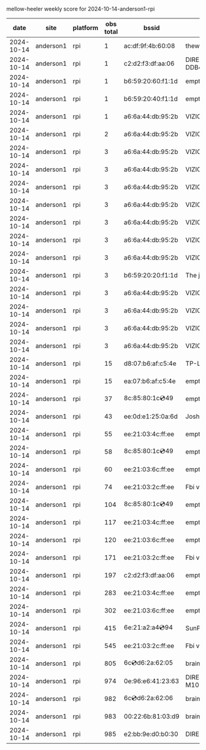 mellow-heeler weekly score for 2024-10-14-anderson1-rpi

|date|site|platform|obs total|bssid|ssid|lat|lng|
|--|--|--|--|--|--|--|--|
|2024-10-14|anderson1|rpi|1|ac:df:9f:4b:60:08|theweef|40.41746|-122.24048|
|2024-10-14|anderson1|rpi|1|c2:d2:f3:df:aa:06|DIRECT-roku-154-DDB46C|40.41746|-122.24048|
|2024-10-14|anderson1|rpi|1|b6:59:20:60:f1:1d|empty_ssid|40.41746|-122.24048|
|2024-10-14|anderson1|rpi|1|b6:59:20:40:f1:1d|empty_ssid|40.41746|-122.24048|
|2024-10-14|anderson1|rpi|1|a6:6a:44:db:95:2b|VIZIOCastAudio7807|40.41746|-122.24048|
|2024-10-14|anderson1|rpi|2|a6:6a:44:db:95:2b|VIZIOCastAudio5530|40.41746|-122.24048|
|2024-10-14|anderson1|rpi|3|a6:6a:44:db:95:2b|VIZIOCastAudio3344|40.41746|-122.24048|
|2024-10-14|anderson1|rpi|3|a6:6a:44:db:95:2b|VIZIOCastAudio6347|40.41746|-122.24048|
|2024-10-14|anderson1|rpi|3|a6:6a:44:db:95:2b|VIZIOCastAudio3004|40.41746|-122.24048|
|2024-10-14|anderson1|rpi|3|a6:6a:44:db:95:2b|VIZIOCastAudio2148|40.41746|-122.24048|
|2024-10-14|anderson1|rpi|3|a6:6a:44:db:95:2b|VIZIOCastAudio4730|40.41746|-122.24048|
|2024-10-14|anderson1|rpi|3|a6:6a:44:db:95:2b|VIZIOCastAudio4928|40.41746|-122.24048|
|2024-10-14|anderson1|rpi|3|a6:6a:44:db:95:2b|VIZIOCastAudio4497|40.41746|-122.24048|
|2024-10-14|anderson1|rpi|3|b6:59:20:20:f1:1d|The jeffrey|40.41746|-122.24048|
|2024-10-14|anderson1|rpi|3|a6:6a:44:db:95:2b|VIZIOCastAudio4582|40.41746|-122.24048|
|2024-10-14|anderson1|rpi|3|a6:6a:44:db:95:2b|VIZIOCastAudio7475|40.41746|-122.24048|
|2024-10-14|anderson1|rpi|3|a6:6a:44:db:95:2b|VIZIOCastAudio4067|40.41746|-122.24048|
|2024-10-14|anderson1|rpi|3|a6:6a:44:db:95:2b|VIZIOCastAudio9668|40.41746|-122.24048|
|2024-10-14|anderson1|rpi|15|d8:07:b6:af:c5:4e|TP-Link_C54F|40.41746|-122.24048|
|2024-10-14|anderson1|rpi|15|ea:07:b6:af:c5:4e|empty_ssid|40.41746|-122.24048|
|2024-10-14|anderson1|rpi|37|8c:85:80:1c:cd:49|empty_ssid|40.41746|-122.24048|
|2024-10-14|anderson1|rpi|43|ee:0d:e1:25:0a:6d|JoshLily|40.41746|-122.24048|
|2024-10-14|anderson1|rpi|55|ee:21:03:4c:ff:ee|empty_ssid|40.41746|-122.24048|
|2024-10-14|anderson1|rpi|58|8c:85:80:1c:cd:49|empty_ssid|40.41746|-122.24048|
|2024-10-14|anderson1|rpi|60|ee:21:03:6c:ff:ee|empty_ssid|40.41746|-122.24048|
|2024-10-14|anderson1|rpi|74|ee:21:03:2c:ff:ee|Fbi van 13|40.41746|-122.24048|
|2024-10-14|anderson1|rpi|104|8c:85:80:1c:cd:49|empty_ssid|40.41746|-122.24048|
|2024-10-14|anderson1|rpi|117|ee:21:03:4c:ff:ee|empty_ssid|40.41746|-122.24048|
|2024-10-14|anderson1|rpi|120|ee:21:03:6c:ff:ee|empty_ssid|40.41746|-122.24048|
|2024-10-14|anderson1|rpi|171|ee:21:03:2c:ff:ee|Fbi van 13|40.41746|-122.24048|
|2024-10-14|anderson1|rpi|197|c2:d2:f3:df:aa:06|empty_ssid|40.41746|-122.24048|
|2024-10-14|anderson1|rpi|283|ee:21:03:4c:ff:ee|empty_ssid|40.41746|-122.24048|
|2024-10-14|anderson1|rpi|302|ee:21:03:6c:ff:ee|empty_ssid|40.41746|-122.24048|
|2024-10-14|anderson1|rpi|415|6e:21:a2:a4:cd:94|SunPower21450|40.41746|-122.24048|
|2024-10-14|anderson1|rpi|545|ee:21:03:2c:ff:ee|Fbi van 13|40.41746|-122.24048|
|2024-10-14|anderson1|rpi|805|6c:cd:d6:2a:62:05|braingang2_5GEXT|40.41746|-122.24048|
|2024-10-14|anderson1|rpi|974|0e:96:e6:41:23:63|DIRECT-63-HP M102 LaserJet|40.41746|-122.24048|
|2024-10-14|anderson1|rpi|982|6c:cd:d6:2a:62:06|braingang2_2GEXT|40.41746|-122.24048|
|2024-10-14|anderson1|rpi|983|00:22:6b:81:03:d9|braingang2|40.41746|-122.24048|
|2024-10-14|anderson1|rpi|985|e2:bb:9e:d0:b0:30|DIRECT-9ED03030|40.41746|-122.24048|
